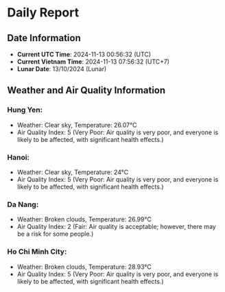 # Daily Report
## Date Information
- **Current UTC Time**: 2024-11-13 00:56:32 (UTC)
- **Current Vietnam Time**: 2024-11-13 07:56:32 (UTC+7)
- **Lunar Date**: 13/10/2024 (Lunar)

## Weather and Air Quality Information

### Hung Yen:
- Weather: Clear sky, Temperature: 26.07°C
- Air Quality Index: 5 (Very Poor: Air quality is very poor, and everyone is likely to be affected, with significant health effects.)

### Hanoi:
- Weather: Clear sky, Temperature: 24°C
- Air Quality Index: 5 (Very Poor: Air quality is very poor, and everyone is likely to be affected, with significant health effects.)

### Da Nang:
- Weather: Broken clouds, Temperature: 26.99°C
- Air Quality Index: 2 (Fair: Air quality is acceptable; however, there may be a risk for some people.)

### Ho Chi Minh City:
- Weather: Broken clouds, Temperature: 28.93°C
- Air Quality Index: 5 (Very Poor: Air quality is very poor, and everyone is likely to be affected, with significant health effects.)

